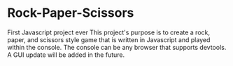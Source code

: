 # Rock-Paper-Scissors
First Javascript project ever
This project's purpose is to create a rock, paper, and scissors style game that is written in Javascript and played within the console.
The console can be any browser that supports devtools.
A GUI update will be added in the future.
